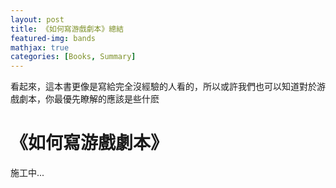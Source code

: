 ```yaml
---
layout: post
title: 《如何寫游戲劇本》總結
featured-img: bands
mathjax: true
categories: [Books, Summary]
---
```



看起來，這本書更像是寫給完全沒經驗的人看的，所以或許我們也可以知道對於游戲劇本，你最優先瞭解的應該是些什麽


# 《如何寫游戲劇本》

施工中...